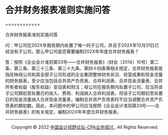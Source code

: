 ﻿# 合并财务报表准则实施问答
============

  

合并财务报表准则实施问答

问：甲公司在202X年报告期内处置了唯一的子公司，并且于202X年12月31日已经没有子公司，那么甲公司是否需要编制202X年年度合并财务报表？

答：按照《企业会计准则第33号——合并财务报表》（财会〔2014〕10号）第二条、第三条、第三十三条、第三十九条、第四十四条等相关规定，合并财务报表是指反映母公司和其全部子公司形成的企业集团整体财务状况、经营成果和现金流量的财务报表，至少应当包括合并资产负债表、合并利润表、合并现金流量表、合并所有者权益（股东权益）变动表和附注；母公司在报告期内处置子公司，应当将该子公司期初至处置日的收入、费用、利润纳入合并利润表，将该子公司期初至处置日的现金流量纳入合并现金流量表，编制合并资产负债表时不应当调整合并资产负债表的期初数。因此，本问题中的甲公司应当按照《企业会计准则第33号——合并财务报表》的有关规定，编制202X年年度合并财务报表。

* * *

     Copyright © 2022 [中国会计视野论坛-CPA业务探讨.](https://bbs.esnai.com/thread-5354530-1-3.html). All Rights Reserved.